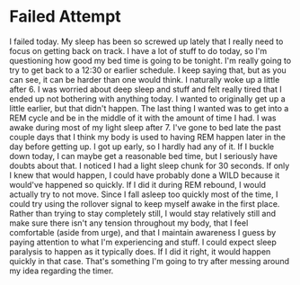 # Failed Attempt

I failed today. My sleep has been so screwed up lately that I really need to focus on getting back on track. I have a lot of stuff to do today, so I'm questioning how good my bed time is going to be tonight. I'm really going to try to get back to a 12:30 or earlier schedule. I keep saying that, but as you can see, it can be harder than one would think. I naturally woke up a little after 6. I was worried about deep sleep and stuff and felt really tired that I ended up not bothering with anything today. I wanted to originally get up a little earlier, but that didn't happen. The last thing I wanted was to get into a REM cycle and be in the middle of it with the amount of time I had. I was awake during most of my light sleep after 7. I've gone to bed late the past couple days that I think my body is used to having REM happen later in the day before getting up. I got up early, so I hardly had any of it. If I buckle down today, I can maybe get a reasonable bed time, but I seriously have doubts about that. I noticed I had a light sleep chunk for 30 seconds. If only I knew that would happen, I could have probably done a WILD because it would've happened so quickly. If I did it during REM rebound, I would actually try to not move. Since I fall asleep too quickly most of the time, I could try using the rollover signal to keep myself awake in the first place. Rather than trying to stay completely still, I would stay relatively still and make sure there isn't any tension throughout my body, that I feel comfortable (aside from urge), and that I maintain awareness I guess by paying attention to what I'm experiencing and stuff. I could expect sleep paralysis to happen as it typically does. If I did it right, it would happen quickly in that case. That's something I'm going to try after messing around my idea regarding the timer.
